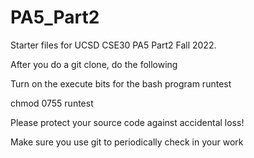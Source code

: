 # PA5_Part2

Starter files for UCSD CSE30 PA5 Part2 Fall 2022.

After you do a git clone, do the following

Turn on the execute bits for the bash program runtest

chmod 0755 runtest

Please protect your source code against accidental loss!

Make sure you use git to periodically check in your work

